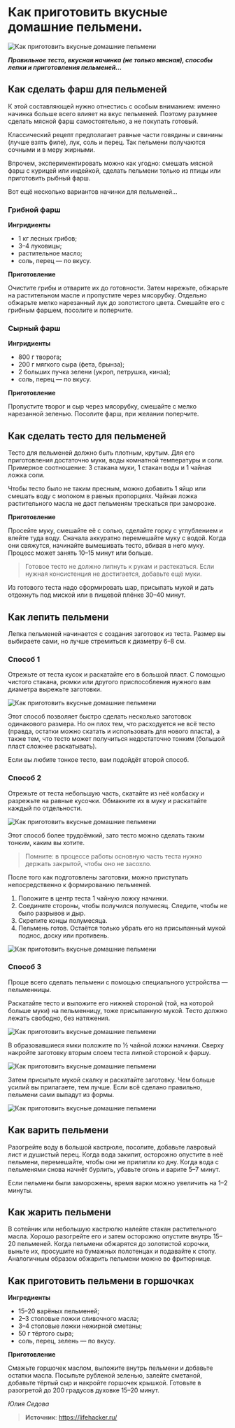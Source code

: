 # Как приготовить вкусные домашние пельмени.

![Как приготовить вкусные домашние пельмени](/images/Kulinar/Zagotovki/pelmeni_001.jpg 'Как приготовить вкусные домашние пельмени')

_**Правильное тесто, вкусная начинка (не только мясная), способы лепки и приготовления пельменей…**_

## Как сделать фарш для пельменей

К этой составляющей нужно отнестись с особым вниманием: именно начинка больше всего влияет на вкус пельменей. Поэтому разумнее сделать мясной фарш самостоятельно, а не покупать готовый.

Классический рецепт предполагает равные части говядины и свинины (лучше взять филе), лук, соль и перец. Так пельмени получаются сочными и в меру жирными.

Впрочем, экспериментировать можно как угодно: смешать мясной фарш с курицей или индейкой, сделать пельмени только из птицы или приготовить рыбный фарш.

Вот ещё несколько вариантов начинки для пельменей…

### Грибной фарш

**Ингридиенты**

- 1 кг лесных грибов;
- 3–4 луковицы;
- растительное масло;
- соль, перец — по вкусу.

**Приготовление**

Очистите грибы и отварите их до готовности. Затем нарежьте, обжарьте на растительном масле и пропустите через мясорубку. Отдельно обжарьте мелко нарезанный лук до золотистого цвета. Смешайте его с грибным фаршем, посолите и поперчите.

### Сырный фарш

**Ингридиенты**

- 800 г творога;
- 200 г мягкого сыра (фета, брынза);
- 2 больших пучка зелени (укроп, петрушка, кинза);
- соль, перец — по вкусу.

**Приготовление**

Пропустите творог и сыр через мясорубку, смешайте с мелко нарезанной зеленью. Посолите фарш, при желании поперчите.

## Как сделать тесто для пельменей

Тесто для пельменей должно быть плотным, крутым. Для его приготовления достаточно муки, воды комнатной температуры и соли. Примерное соотношение: 3 стакана муки, 1 стакан воды и 1 чайная ложка соли.

Чтобы тесто было не таким пресным, можно добавить 1 яйцо или смешать воду с молоком в равных пропорциях. Чайная ложка растительного масла не даст пельменям трескаться при заморозке.

**Приготовление**

Просейте муку, смешайте её с солью, сделайте горку с углублением и влейте туда воду. Сначала аккуратно перемешайте муку с водой. Когда они свяжутся, начинайте вымешивать тесто, вбивая в него муку. Процесс может занять 10–15 минут или больше.

> Готовое тесто не должно липнуть к рукам и растекаться. Если нужная консистенция не достигается, добавьте ещё муки.

Из готового теста надо сформировать шар, присыпать мукой и дать отдохнуть под миской или в пищевой плёнке 30–40 минут.

## Как лепить пельмени

Лепка пельменей начинается с создания заготовок из теста. Размер вы выбираете сами, но лучше стремиться к диаметру 6–8 см.

### Способ 1

Отрежьте от теста кусок и раскатайте его в большой пласт. С помощью чистого стакана, рюмки или другого приспособления нужного вам диаметра вырежьте заготовки.

![Как приготовить вкусные домашние пельмени](/images/Kulinar/Zagotovki/pelmeni_002.jpg 'Как приготовить вкусные домашние пельмени')

Этот способ позволяет быстро сделать несколько заготовок одинакового размера. Но он плох тем, что расходуется не всё тесто (правда, остатки можно скатать и использовать для нового пласта), а также тем, что тесто может получиться недостаточно тонким (большой пласт сложнее раскатывать).

Если вы любите тонкое тесто, вам подойдёт второй способ.

### Способ 2

Отрежьте от теста небольшую часть, скатайте из неё колбаску и разрежьте на равные кусочки. Обмакните их в муку и раскатайте каждый по отдельности.

![Как приготовить вкусные домашние пельмени](/images/Kulinar/Zagotovki/pelmeni_003.jpg 'Как приготовить вкусные домашние пельмени')

Этот способ более трудоёмкий, зато тесто можно сделать таким тонким, каким вы хотите.

> Помните: в процессе работы основную часть теста нужно держать закрытой, чтобы оно не засохло.

После того как подготовлены заготовки, можно приступать непосредственно к формированию пельменей.

1. Положите в центр теста 1 чайную ложку начинки.
2. Соедините стороны, чтобы получился полумесяц. Следите, чтобы не было разрывов и дыр.
3. Скрепите концы полумесяца.
4. Пельмень готов. Остаётся только убрать его на присыпанный мукой поднос, доску или противень.

![Как приготовить вкусные домашние пельмени](/images/Kulinar/Zagotovki/pelmeni_004.gif 'Как приготовить вкусные домашние пельмени')

### Способ 3

Проще всего сделать пельмени с помощью специального устройства — пельменницы.

Раскатайте тесто и выложите его нижней стороной (той, на которой больше муки) на пельменницу, тоже присыпанную мукой. Тесто должно лежать свободно, без натяжения.

![Как приготовить вкусные домашние пельмени](/images/Kulinar/Zagotovki/pelmeni_005.jpg 'Как приготовить вкусные домашние пельмени')

В образовавшиеся ямки положите по ½ чайной ложки начинки. Сверху накройте заготовку вторым слоем теста липкой стороной к фаршу.

![Как приготовить вкусные домашние пельмени](/images/Kulinar/Zagotovki/pelmeni_006.jpg 'Как приготовить вкусные домашние пельмени')

Затем присыпьте мукой скалку и раскатайте заготовку. Чем больше усилий вы прилагаете, тем лучше. Если всё сделано правильно, пельмени сами выпадут из формы.

![Как приготовить вкусные домашние пельмени](/images/Kulinar/Zagotovki/pelmeni_007.jpg 'Как приготовить вкусные домашние пельмени')

## Как варить пельмени

Разогрейте воду в большой кастрюле, посолите, добавьте лавровый лист и душистый перец. Когда вода закипит, осторожно опустите в неё пельмени, перемешайте, чтобы они не прилипли ко дну. Когда вода с пельменями снова начнёт бурлить, убавьте огонь и варите 5–7 минут.

Если пельмени были заморожены, время варки можно увеличить на 1–2 минуты.

## Как жарить пельмени

В сотейник или небольшую кастрюлю налейте стакан растительного масла. Хорошо разогрейте его и затем осторожно опустите внутрь 15–20 пельменей. Когда пельмени обжарятся до золотистой корочки, выньте их, просушите на бумажных полотенцах и подавайте к столу. Аналогичным образом обжарить пельмени можно во фритюрнице.

## Как приготовить пельмени в горшочках

**Ингредиенты**

- 15–20 варёных пельменей;
- 2–3 столовые ложки сливочного масла;
- 3–4 столовые ложки нежирной сметаны;
- 50 г тёртого сыра;
- соль, перец, зелень — по вкусу.

**Приготовление**

Смажьте горшочек маслом, выложите внутрь пельмени и добавьте остатки масла. Посыпьте рубленой зеленью, залейте сметаной, добавьте тёртый сыр и накройте горшочек крышкой. Готовьте в разогретой до 200 градусов духовке 15–20 минут.

_Юлия Седова_

> **Источник**: https://lifehacker.ru/
